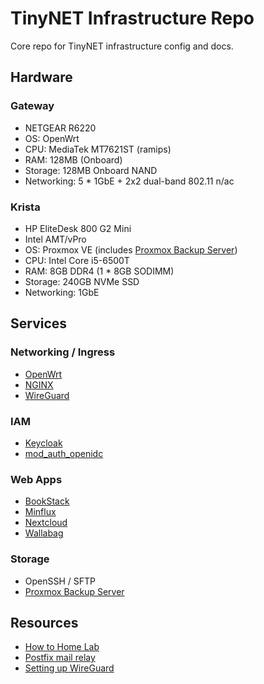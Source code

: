# TinyNET Infrastructure Repo

Core repo for TinyNET infrastructure config and docs.

## Hardware

### Gateway

- NETGEAR R6220
- OS: OpenWrt
- CPU: MediaTek MT7621ST (ramips)
- RAM: 128MB (Onboard)
- Storage: 128MB Onboard NAND
- Networking: 5 * 1GbE + 2x2 dual-band 802.11 n/ac

### Krista

- HP EliteDesk 800 G2 Mini
- Intel AMT/vPro
- OS: Proxmox VE (includes [Proxmox Backup Server](https://pbs.proxmox.com/docs/))
- CPU: Intel Core i5-6500T
- RAM: 8GB DDR4 (1 * 8GB SODIMM)
- Storage: 240GB NVMe SSD
- Networking: 1GbE

## Services

### Networking / Ingress

- [OpenWrt](https://openwrt.org/)
- [NGINX](https://nginx.org)
- [WireGuard](https://www.wireguard.com/)

### IAM

- [Keycloak](https://www.keycloak.org/)
- [mod_auth_openidc](https://github.com/zmartzone/mod_auth_openidc)

### Web Apps

- [BookStack](https://www.bookstackapp.com/)
- [Minflux](https://miniflux.app/)
- [Nextcloud](https://nextcloud.com/)
- [Wallabag](https://wallabag.org)

### Storage

- OpenSSH / SFTP
- [Proxmox Backup Server](https://pbs.proxmox.com/docs/)

## Resources

- [How to Home Lab](https://www.dlford.io/tag/how-to-home-lab-series/)
- [Postfix mail relay](https://www.howtoforge.com/tutorial/configure-postfix-to-use-gmail-as-a-mail-relay/)
- [Setting up WireGuard](https://linuxize.com/post/how-to-set-up-wireguard-vpn-on-ubuntu-20-04/)
